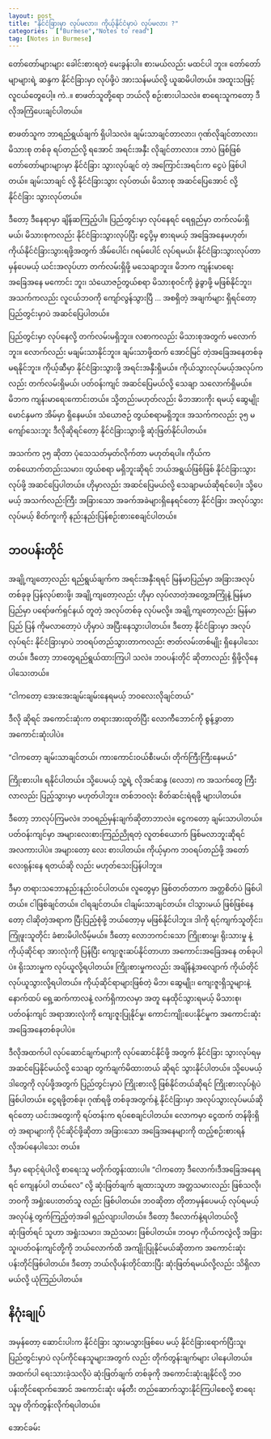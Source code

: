 ```yaml
---
layout: post
title: "နိုင်ငံခြားမှာ လုပ်မလား၊ ကိုယ့်နိုင်ငံမှာပဲ လုပ်မလား ?"
categories:  ["Burmese","Notes to read"]
tag: [Notes in Burmese]
---
```



တော်တော်များများ ခေါင်းစားရတဲ့ မေးခွန်းပါ။ စားမယ်လည်း မထင်ပါ ဘူး။ တော်တော်မျာများရဲ့ ဆန္ဒက နိုင်ငံခြားမှာ လုပ်ဖို့ပဲ အားသန်မယ်လို့ ယူဆမိပါတယ်။ အထူးသဖြင့် လူငယ်တွေပေါ့။ ကဲ..။ စာဖတ်သူတို့ရော ဘယ်လို စဉ်းစားပါသလဲ။ စာရေးသူကတော့ ဒီလိုအကြံပေးချင်ပါတယ်။

စာဖတ်သူက ဘာရည်ရွယ်ချက် ရှိပါသလဲ။ ချမ်းသာချင်တာလား၊ ဂုဏ်လိုချင်တာလား၊ မိသားစု တစ်ခု ရပ်တည်လို့ ရအောင် အရင်းအနှီး လိုချင်တာလား။ ဘာပဲ ဖြစ်ဖြစ် တော်တော်များများမှာ နိုင်ငံခြား သွားလုပ်ချင် တဲ့ အကြောင်းအရင်းက ငွေပဲ ဖြစ်ပါတယ်။ ချမ်းသာချင် လို့ နိုင်ငံခြားသွား လုပ်တယ်၊ မိသားစု အဆင်ပြေအောင် လို့ နိုင်ငံခြား သွားလုပ်တယ်။

<!-- more -->
ဒီတော့ ဒီနေရာမှာ ချိန်ဆကြည့်ပါ။ ပြည်တွင်းမှာ လုပ်နေရင် ရေရှည်မှာ တက်လမ်းရှိမယ်၊ မိသားစုကလည်း နိုင်ငံခြားသွားလုပ်ပြီး ငွေပို့မှ စားရမယ့် အခြေအနေမဟုတ်၊ ကိုယ်နိုင်ငံခြားသွားရဖို့အတွက် အိမ်ပေါင်၊ ဂရမ်ပေါင် လုပ်ရမယ်၊ နိုင်ငံခြားသွားလုပ်တာမှန်ပေမယ့် ယင်းအလုပ်ဟာ တက်လမ်းရှိဖို့ မသေချာဘူး။ မိဘက ကျန်းမာရေး အခြေအနေ မကောင်း ဘူး၊ သံယောဇဉ်တွယ်စရာ မိသားစုဝင်ကို ခွဲခွာဖို့ မဖြစ်နိုင်ဘူး၊ အသက်ကလည်း လူငယ်ဘဝကို ကျော်လွန်သွားပြီ … အစရှိတဲ့ အချက်များ ရှိရင်တော့ ပြည်တွင်းမှာပဲ အဆင်ပြေပါတယ်။

ပြည်တွင်းမှာ လုပ်နေလို့ တက်လမ်းမရှိဘူး။ လစာကလည်း မိသားစုအတွက် မလောက်ဘူး။ လောက်လည်း မချမ်းသာနိုင်ဘူး။ ချမ်းသာဖို့ထက် အောင်မြင် တဲ့အခြေအနေတစ်ခု မရနိုင်ဘူး။ ကိုယ့်ဆီမှာ နိုင်ငံခြားသွားဖို့ အရင်းအနှီးရှိမယ်။ ကိုယ်သွားလုပ်မယ့်အလုပ်ကလည်း တက်လမ်းရှိမယ်၊ ပတ်ဝန်းကျင် အဆင်ပြေမယ်လို့ သေချာ သလောက်ရှိမယ်။ မိဘက ကျန်းမာရေးကောင်းတယ်။ သို့တည်းမဟုတ်လည်း မိဘအားကိုး ရမယ့် ဆွေမျိုးမောင်နှမက အိမ်မှာ ရှိနေမယ်။ သံယောဇဉ် တွယ်စရာမရှိဘူး။ အသက်ကလည်း ၃၅ မကျော်သေးဘူး ဒီလိုဆိုရင်တော့ နိုင်ငံခြားသွားဖို့ ဆုံးဖြတ်နိုင်ပါတယ်။

အသက်က ၃၅ ဆိုတာ ပုံသေသတ်မှတ်လိုက်တာ မဟုတ်ရပါ။ ကိုယ်က တစ်ယောက်တည်းသမား၊ တွယ်စရာ  မရှိဘူးဆိုရင် ဘယ်အရွယ်ဖြစ်ဖြစ် နိုင်ငံခြားသွားလုပ်ဖို့ အဆင်ပြေပါတယ်။ ဟိုမှာလည်း အဆင်ပြေမယ်လို့ သေချာမယ်ဆိုရင်ပေါ့။ သို့ပေမယ့် အသက်လည်းကြီး အခြားသော အခက်အခဲများရှိနေရင်တော့ နိုင်ငံခြား အလုပ်သွားလုပ်မယ့် စိတ်ကူးကို နည်းနည်းပြန်စဉ်းစားစေချင်ပါတယ်။

## ဘဝပန်းတိုင်

အချို့ကျတော့လည်း ရည်ရွယ်ချက်က အရင်းအနှီးရရင် မြန်မာပြည်မှာ အခြားအလုပ်တစ်ခုခု ပြန်လုပ်စားဖို့၊ အချို့ကျတော့လည်း ဟိုမှာ လုပ်လာတဲ့အတွေ့အကြုံနဲ့ မြန်မာပြည်မှာ ပရော်ဖက်ရှင်နယ် တူတဲ့ အလုပ်တစ်ခု လုပ်မလို့။ အချို့ကျတော့လည်း မြန်မာပြည် ပြန် ကိုမလာတော့ပဲ ဟိုမှာပဲ အပြီးနေသွားပါတယ်။ ဒီတော့ နိုင်ငံခြားမှာ အလုပ်လုပ်ရင်း နိုင်ငံခြားမှာပဲ ဘဝရပ်တည်သွားတာကလည်း ဇာတ်လမ်းတစ်မျိုး ရှိနေပါသေး တယ်။ ဒီတော့ ဘာတွေရည်ရွယ်ထားကြပါ သလဲ။ ဘဝပန်းတိုင် ဆိုတာလည်း ရှိဖို့လိုနေပါသေးတယ်။

“ငါကတော့ အေးအေးချမ်းချမ်းနေရမယ့် ဘဝလေးလိုချင်တယ်”

ဒီလို ဆိုရင် အကောင်းဆုံးက တရားအားထုတ်ပြီး လောကီဘောင်ကို စွန့်ခွာတာအကောင်းဆုံးပါပဲ။

“ငါကတော့ ချမ်းသာချင်တယ်၊ ကားကောင်းဝယ်စီးမယ်၊ တိုက်ကြီးကြီးနေမယ်”

ကြိုးစားပါ။ ရနိုင်ပါတယ်။ သို့ပေမယ့် သူ့ရဲ့ လိုအင်ဆန္ဒ (လေဘ) က အသက်တွေ ကြီးလာလည်း ပြည့်သွားမှာ မဟုတ်ပါဘူး။ တစ်ဘဝလုံး စိတ်ဆင်းရဲရဖို့ များပါတယ်။

ဒီတော့ ဘာလုပ်ကြမလဲ။ ဘဝရည်မှန်းချက်ဆိုတာဘာလဲ။ ငွေကတော့ ချမ်းသာပါတယ်။ ပတ်ဝန်းကျင်မှာ အများလေးစားကြည်ညိုရတဲ့ လူတစ်ယောက် ဖြစ်မလာဘူးဆိုရင် အလကားပါပဲ။ အများတော့ လေး စားပါတယ်။ ကိုယ့်မှာက ဘဝရပ်တည်ဖို့ အတော်လေးရုန်းနေ ရတယ်ဆို လည်း မဟုတ်သေးပြန်ပါဘူး။

ဒီမှာ တရားသဘောနည်းနည်းဝင်ပါတယ်။ လူတွေမှာ ဖြစ်တတ်တာက အတ္တစိတ်ပဲ ဖြစ်ပါတယ်။ ငါဖြစ်ချင်တယ်။ ငါရချင်တယ်။ ငါချမ်းသာချင်တယ်။ ငါသွားမယ် ဖြစ်ဖြစ်နေတော့ ငါဆိုတဲ့အရာက ပြီးပြည့်စုံဖို့ ဘယ်တော့မှ မဖြစ်နိုင်ပါဘူး။ ဒါကို ရင့်ကျက်သူတိုင်း၊ ကြုံဖူးသူတိုင်း ခံစားမိပါလိမ့်မယ်။ ဒီတော့ လောဘကင်းသော ကြိုးစားမှု၊ ရိုးသားမှု နဲ့ ကိုယ့်ဆိုင်ရာ အားလုံးကို ပြန်ပြီး ကျေးဇူးဆပ်နိုင်တာဟာ အကောင်းအခြေအနေ တစ်ခုပါပဲ။ ရိုးသားမှုက လုပ်ယူလို့ရပါတယ်။ ကြိုးစားမှုကလည်း အချိန်နဲ့အလျောက် ကိုယ်တိုင်လုပ်ယူသွားလို့ရပါတယ်။ ကိုယ့်ဆိုင်ရာများဖြစ်တဲ့ မိဘ၊ ဆွေမျိုး၊ ကျေးဇူးရှိသူများနဲ့ နောက်ထပ် ရှေ့ဆက်ကာလနဲ့ လက်ရှိကာလမှာ အတူ နေထိုင်သွားရမယ့် မိသားစု၊ ပတ်ဝန်းကျင် အရာအားလုံးကို ကျေးဇူးပြုနိုင်မှု၊ ကောင်းကျိုးပေးနိုင်မှုက အကောင်းဆုံး အခြေအနေတစ်ခုပါပဲ။

ဒီလိုအထက်ပါ လုပ်ဆောင်ချက်များကို လုပ်ဆောင်နိုင်ဖို့ အတွက် နိုင်ငံခြား သွားလုပ်ရမှ အဆင်ပြေနိုင်မယ်လို့ သေချာ တွက်ချက်မိထားတယ် ဆိုရင် သွားနိုင်ပါတယ်။ သို့ပေမယ့် ဒါတွေကို လုပ်ဖို့အတွက် ပြည်တွင်းမှာပဲ ကြိုးစားလို့ ဖြစ်နိုင်တယ်ဆိုရင် ကြိုးစားလုပ်ရုံပဲ ဖြစ်ပါတယ်။ ငွေရဖို့တစ်ခု၊ ဂုဏ်ရဖို့ တစ်ခုအတွက်နဲ့ နိုင်ငံခြားမှာ အလုပ်သွားလုပ်မယ်ဆိုရင်တော့ ယင်းအတွေးကို ရပ်တန်းက ရပ်စေချင်ပါတယ်။ လောကမှာ ငွေထက် တန်ဖိုးရှိတဲ့ အရာများကို ပိုင်ဆိုင်ဖို့ဆိုတာ အခြားသော အခြေအနေများကို ထည့်စဉ်းစားရန် လိုအပ်နေပါသေး တယ်။

ဒီမှာ ရောင့်ရဲပါလို့ စာရေးသူ မတိုက်တွန်းထားပါ။ “ငါကတော့ ဒီလောက်၊ဒီအခြေအနေရရင် ကျေနပ်ပါ တယ်လေ” လို့ ဆုံးဖြတ်ချက် ချထားသူဟာ အတ္တသမားလည်း ဖြစ်သလို၊ ဘဝကို အရှုံးပေးတတ်သူ လည်း ဖြစ်ပါတယ်။ ဘဝဆိုတာ တိုတာမှန်ပေမယ့် လုပ်ရမယ့် အလုပ်နဲ့ တွက်ကြည့်တဲ့အခါ ရှည်လျားပါတယ်။ ဒီတော့ ဒီလောက်နဲ့ရပါတယ်လို့ ဆုံးဖြတ်ရင် သူဟာ အရှုံးသမား၊ အညံသမား ဖြစ်ပါတယ်။ ဘဝမှာ ကိုယ်ကလွဲလို့ အခြားသူ၊ပတ်ဝန်းကျင်တို့ကို ဘယ်လောက်ထိ အကျိုးပြုနိုင်မယ်ဆိုတာက အကောင်းဆုံး ပန်းတိုင်ဖြစ်ပါတယ်။ ဒီတော့ ဘယ်လိုပန်းတိုင်ထားပြီး ဆုံးဖြတ်ရမယ်လို့လည်း သိရှိလာမယ်လို့ ယုံကြည်ပါတယ်။

## နိဂုံးချုပ်

အမှန်တော့ ဆောင်းပါးက နိုင်ငံခြား သွားမသွားဖြစ်ပေ မယ့် နိုင်ငံခြားရောက်ပြီးသူ၊ ပြည်တွင်းမှာပဲ လုပ်ကိုင်နေသူများအတွက် လည်း တိုက်တွန်းချက်များ ပါနေပါတယ်။ အထက်ပါ ရေးသားခဲ့သလိုပဲ ဆုံးဖြတ်ချက် တစ်ခုကို အကောင်းဆုံးချနိုင်လို့ ဘဝပန်းတိုင်ရောက်အောင် အကောင်းဆုံး ဖန်တီး တည်ဆောက်သွားနိုင်ကြပါစေလို့ စာရေးသူမှ တိုက်တွန်းလိုက်ရပါတယ်။

အောင်ခမ်း
